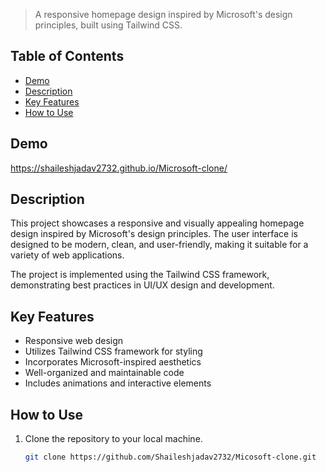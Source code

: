 
> A responsive homepage design inspired by Microsoft's design principles, built using Tailwind CSS.

## Table of Contents

- [Demo](#demo)
- [Description](#description)
- [Key Features](#key-features)
- [How to Use](#how-to-use)

## Demo

https://shaileshjadav2732.github.io/Microsoft-clone/

## Description

This project showcases a responsive and visually appealing homepage design inspired by Microsoft's design principles. The user interface is designed to be modern, clean, and user-friendly, making it suitable for a variety of web applications.

The project is implemented using the Tailwind CSS framework, demonstrating best practices in UI/UX design and development.

## Key Features

- Responsive web design
- Utilizes Tailwind CSS framework for styling
- Incorporates Microsoft-inspired aesthetics
- Well-organized and maintainable code
- Includes animations and interactive elements


## How to Use

1. Clone the repository to your local machine.

   ```bash
   git clone https://github.com/Shaileshjadav2732/Micosoft-clone.git
 
